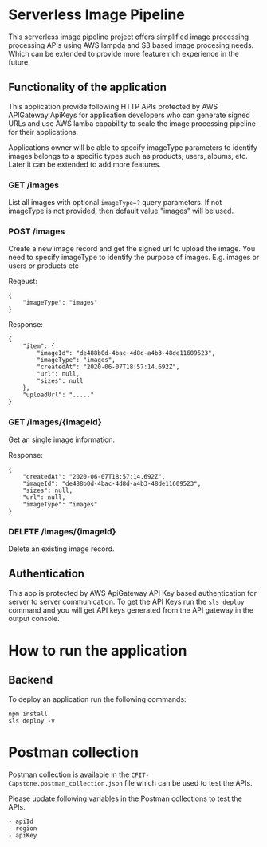 # Serverless Image Pipeline

This serverless image pipeline project offers simplified image processing processing APIs using AWS lampda and S3 based image procesing needs. Which can be extended to provide more feature rich experience in the future.

## Functionality of the application

This application provide following HTTP APIs protected by AWS APIGateway ApiKeys for application developers who can generate signed URLs and use AWS lamba capability to scale the image processing pipeline for their applications.

Applications owner will be able to specify imageType parameters to identify images belongs to a specific types such as products, users, albums, etc. Later it can be extended to add more features.

### GET /images

List all images with optional `imageType=?` query parameters. If not imageType is not provided, then default value "images" will be used.

### POST /images

Create a new image record and get the signed url to upload the image. You need to specify imageType to identify the purpose of images. E.g. images or users or products etc

Reqeust:

```
{
	"imageType": "images"
}
```

Response:   

```
{
    "item": {
        "imageId": "de488b0d-4bac-4d8d-a4b3-48de11609523",
        "imageType": "images",
        "createdAt": "2020-06-07T18:57:14.692Z",
        "url": null,
        "sizes": null
    },
    "uploadUrl": "....."
}
```

### GET /images/{imageId}

Get an single image information.

Response:  

```
{
    "createdAt": "2020-06-07T18:57:14.692Z",
    "imageId": "de488b0d-4bac-4d8d-a4b3-48de11609523",
    "sizes": null,
    "url": null,
    "imageType": "images"
}
```

### DELETE /images/{imageId}

Delete an existing image record.

## Authentication

This app is protected by AWS ApiGateway API Key based authentication for server to server communication. To get the API Keys run the `sls deploy` command and you will get API keys generated from the API gateway in the output console.

# How to run the application

## Backend

To deploy an application run the following commands:

```
npm install
sls deploy -v
```

# Postman collection

Postman collection is available in the `CFIT-Capstone.postman_collection.json` file which can be used to test the APIs.

Please update following variables in the Postman collections to test the APIs.

```
- apiId
- region
- apiKey
```
